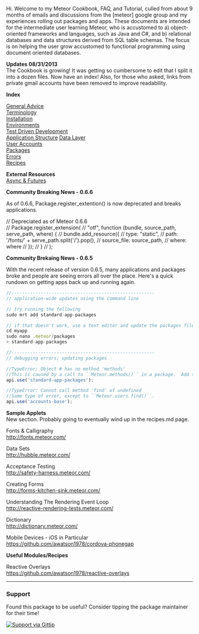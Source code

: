 Hi.  Welcome to my Meteor Cookbook, FAQ, and Tutorial, culled from about 9 months of emails and discussions from the [meteor] google group and my experiences rolling out packages and apps.  These documents are intended for the intermediate user learning Meteor, who is accustomed to a) object-oriented frameworks and languages, such as Java and C#, and b) relational databases and data structures derived from SQL table schemas.  The focus is on helping the user grow accustomed to functional programming using document oriented databases.

**Updates 08/31/2013**  
The Cookbook is growing!  It was getting so cumbersome to edit that I split it into a dozen files.  Now have an index!  Also, for those who asked, links from private gmail accounts have been removed to improve readability.


**Index**  

[General Advice](https://github.com/awatson1978/meteor-cookbook/blob/master/general-advice.md)  
[Terminology](https://github.com/awatson1978/meteor-cookbook/blob/master/terminology.md)  
[Installation](https://github.com/awatson1978/meteor-cookbook/blob/master/installation.md)  
[Environments](https://github.com/awatson1978/meteor-cookbook/blob/master/environments.md)  
[Test Driven Development](https://github.com/awatson1978/meteor-cookbook/blob/master/test-driven-development.md)  
[Application Structure](https://github.com/awatson1978/meteor-cookbook/blob/master/appstructure.md) 
[Data Layer](https://github.com/awatson1978/meteor-cookbook/blob/master/datalayer.md)  
[User Accounts](https://github.com/awatson1978/meteor-cookbook/blob/master/accounts.md)  
[Packages](https://github.com/awatson1978/meteor-cookbook/blob/master/packages.md)  
[Errors](https://github.com/awatson1978/meteor-cookbook/blob/master/errors.md)  
[Recipes](https://github.com/awatson1978/meteor-cookbook/blob/master/recipes.md)  

**External Resources**  
[Async & Futures](https://gist.github.com/possibilities/3443021)



**Community Breaking News - 0.6.6**  

As of 0.6.6, Package.register_extention() is now deprecated and breaks applications.

// Depreciated as of Meteor 0.6.6  
// Package.register_extension(
//     "otf", function (bundle, source_path, serve_path, where) {
//         bundle.add_resource({
//             type: "static",
//             path: '/fonts/' + serve_path.split('/').pop(),
//             source_file: source_path,
//             where: where
//         });
//     }
// );

**Community Brekaing News - 0.6.5**  

With the recent release of version 0.6.5, many applications and packages broke and people are seeing errors all over the place.  Here's a quick rundown on getting apps back up and running again.


````js
//------------------------------------------------------
// application-wide updates using the command line

// try running the following
sudo mrt add standard-app-packages

// if that doesn't work, use a text editor and update the packages file
cd myapp
sudo nano .meteor/packages
> standard-app-packages

//------------------------------------------------------
// debugging errors; updating packages

//TypeError: Object # has no method 'methods'  
//This is caused by a call to ``Meteor.methods()`` in a package.  Add the following added to the ``package.js`` file to fix it.
api.use('standard-app-packages');

//TypeError: Cannot call method 'find' of undefined  
//Same type of error, except to ``Meteor.users.find()``.
api.use('accounts-base');

````

**Sample Applets**  
New section.  Probably going to eventually wind up in the recipes.md page.  

Fonts & Calligraphy  
http://fonts.meteor.com/  

Data Sets  
http://hubble.meteor.com/  

Acceptance Testing  
http://safety-harness.meteor.com/  

Creating Forms  
http://forms-kitchen-sink.meteor.com/  

Understanding The Rendering Event Loop  
http://reactive-rendering-tests.meteor.com/  

Dictionary  
http://dictionary.meteor.com/

Mobile Devices - iOS in Particular  
https://github.com/awatson1978/cordova-phonegap  

**Useful Modules/Recipes**  

Reactive Overlays  
https://github.com/awatson1978/reactive-overlays  

------------------------
### Support
Found this package to be useful?  Consider tipping the package maintainer for their time!  

[![Support via Gittip](https://raw.github.com/gittip/www.gittip.com/master/www/assets/gittip.png)](https://www.gittip.com/awatson1978/)  

